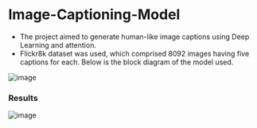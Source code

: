 # Image-Captioning-Model

- The project aimed to generate human-like image captions using Deep Learning and attention.
- Flickr8k dataset was used, which comprised 8092 images having five captions for each.
Below is the block diagram of the model used.

![image](https://user-images.githubusercontent.com/103813206/182954322-13c9a113-4cb3-4df1-86d5-2523ba956c58.png)

### Results

![image](https://user-images.githubusercontent.com/103813206/182971373-10aee0e0-cd74-478d-b8fa-309ba92ce634.png)






